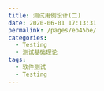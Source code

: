 ```yaml
---
title: 测试用例设计(二)
date: 2020-06-01 17:13:31
permalink: /pages/eb45be/
categories:
  - Testing
  - 测试基础理论
tags:
  - 软件测试
  - Testing
---
```

